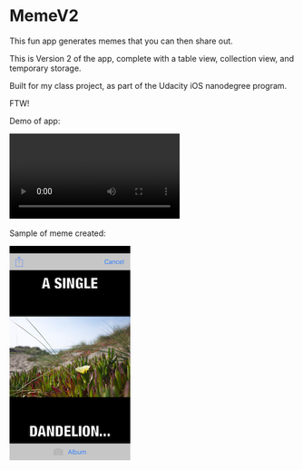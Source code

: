# MemeV2

This fun app generates memes that you can then share out.

This is Version 2 of the app, complete with a table view, collection view, and temporary storage.

Built for my class project, as part of the Udacity iOS nanodegree program.

FTW!

Demo of app:

![demo of MemeV2 app](https://sunfishempire.files.wordpress.com/2019/02/meme2demo.mp4)

Sample of meme created:

![meme sample](/demo/AddScreenFilled.png)
